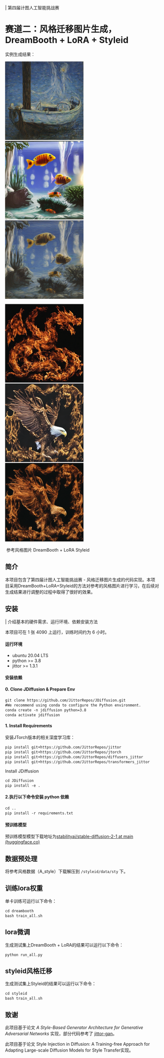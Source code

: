 | 第四届计图人工智能挑战赛

# 赛道二：风格迁移图片生成，DreamBooth + LoRA + Styleid

实例生成结果：

<img src="./boat.png" alt="boat" style="zoom:25%;" /><img src="./Aquarium1.png" alt="Aquarium" style="zoom:50%;" /><img src="./Aquarium.png" alt="Aquarium" style="zoom:50%;" />

<img src="./dragon.png" alt="dragon" style="zoom:25%;" /><img src="./Eagle.png" alt="Eagle1" style="zoom:50%;" /><img src="./Eagle1.png" alt="Eagle" style="zoom:50%;" />

​                  参考风格图片                              DreamBooth + LoRA                                    Styleid

## 简介

本项目包含了第四届计图人工智能挑战赛 - 风格迁移图片生成的代码实现。本项目采用DreamBooth+LoRA+Styleid的方法对参考的风格图片进行学习，在后续对生成结果进行调整的过程中取得了很好的效果。

## 安装 
| 介绍基本的硬件需求、运行环境、依赖安装方法

本项目可在 1 张 4090 上运行，训练时间约为 6 小时。

#### 运行环境
- ubuntu 20.04 LTS
- python >= 3.8
- jittor >= 1.3.1

#### 安装依赖

#### 0. Clone JDiffusion & Prepare Env

```
git clone https://github.com/JittorRepos/JDiffusion.git
#We recommend using conda to configure the Python environment.
conda create -n jdiffusion python=3.8
conda activate jdiffusion
```

#### 1. Install Requirements

安装JTorch版本的相关深度学习库：

```
pip install git+https://github.com/JittorRepos/jittor
pip install git+https://github.com/JittorRepos/jtorch
pip install git+https://github.com/JittorRepos/diffusers_jittor
pip install git+https://github.com/JittorRepos/transformers_jittor
```

Install JDiffusion

```
cd JDiffusion
pip install -e .
```

#### 2.执行以下命令安装 python 依赖

```
cd ..
pip install -r requirements.txt
```

#### 预训练模型

预训练模型模型下载地址为[stabilityai/stable-diffusion-2-1 at main (huggingface.co)](https://huggingface.co/stabilityai/stable-diffusion-2-1/tree/main)

## 数据预处理
将参考风格数据（A_style）下载解压到 `/styleid/data/sty` 下。

## 训练lora权重
单卡训练可运行以下命令：

```
cd dreambooth
bash train_all.sh
```

## lora微调
生成测试集上DreamBooth + LoRA的结果可以运行以下命令：

```
python run_all.py
```

## styleid风格迁移

生成测试集上Styleid的结果可以运行以下命令：

```
cd styleid
bash train_all.sh
```

## 致谢

此项目基于论文 *A Style-Based Generator Architecture for Generative Adversarial Networks* 实现，部分代码参考了 [jittor-gan](https://github.com/Jittor/gan-jittor)。

此项目基于论文 Style Injection in Diffusion: A Training-free Approach for Adapting Large-scale Diffusion Models for Style Transfer实现。
